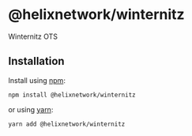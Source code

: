 # @helixnetwork/winternitz
Winternitz OTS

## Installation

Install using [npm](https://www.npmjs.org/):
```
npm install @helixnetwork/winternitz
```

or using [yarn](https://yarnpkg.com/):

```
yarn add @helixnetwork/winternitz
```

